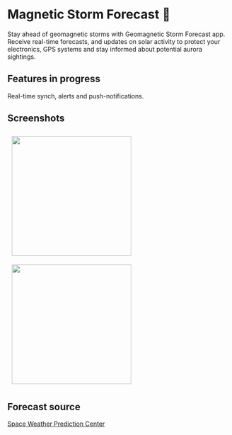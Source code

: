 # Magnetic Storm Forecast 🔮

Stay ahead of geomagnetic storms with Geomagnetic Storm Forecast app.
Receive real-time forecasts, and updates on solar activity to protect your electronics, GPS systems
and stay informed about potential aurora sightings.

## Features in progress
Real-time synch, alerts and push-notifications.

## Screenshots
[<img src="https://github.com/AndreiShpakovskiy/StormForecast-Android/assets/50966785/21a65b09-ca14-4553-94b3-763d474df1e4" align="center"
width="270" hspace="10" vspace="10">](https://github.com/AndreiShpakovskiy/StormForecast-Android/assets/50966785/21a65b09-ca14-4553-94b3-763d474df1e4)
[<img src="https://github.com/AndreiShpakovskiy/StormForecast-Android/assets/50966785/a80d8969-7526-4bac-967e-206395e73c3b" align="center"
width="270" hspace="10" vspace="10">](https://github.com/AndreiShpakovskiy/StormForecast-Android/assets/50966785/a80d8969-7526-4bac-967e-206395e73c3b)
</p>

## Forecast source
[Space Weather Prediction Center](https://www.swpc.noaa.gov/)
